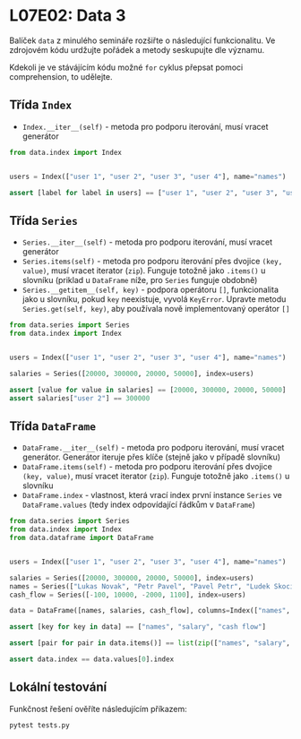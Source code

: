 # L07E02: Data 3
Balíček `data` z minulého semináře rozšiřte o následující funkcionalitu. Ve zdrojovém kódu urdžujte pořádek a metody seskupujte dle významu.

Kdekoli je ve stávájícím kódu možné `for` cyklus přepsat pomoci comprehension, to udělejte.

## Třída `Index`
* `Index.__iter__(self)` - metoda pro podporu iterování, musí vracet generátor

```python
from data.index import Index


users = Index(["user 1", "user 2", "user 3", "user 4"], name="names")

assert [label for label in users] == ["user 1", "user 2", "user 3", "user 4"]
```

## Třída `Series`
* `Series.__iter__(self)` - metoda pro podporu iterování, musí vracet generátor
* `Series.items(self)` - metoda pro podporu iterování přes dvojice `(key, value)`, musí vracet iterator (`zip`). Funguje totožně jako `.items()` u slovníku (priklad u `DataFrame` níže, pro `Series` funguje obdobně)
* `Series.__getitem__(self, key)` - podpora operátoru `[]`, funkcionalita jako u slovníku, pokud `key` neexistuje, vyvolá `KeyError`. Upravte metodu `Series.get(self, key)`, aby používala nově implementovaný operátor `[]`

```python
from data.series import Series
from data.index import Index


users = Index(["user 1", "user 2", "user 3", "user 4"], name="names")

salaries = Series([20000, 300000, 20000, 50000], index=users)

assert [value for value in salaries] == [20000, 300000, 20000, 50000]
assert salaries["user 2"] == 300000
```

## Třída `DataFrame`
* `DataFrame.__iter__(self)` - metoda pro podporu iterování, musí vracet generátor. Generátor iteruje přes klíče (stejně jako v případě slovníku)
* `DataFrame.items(self)` - metoda pro podporu iterování přes dvojice `(key, value)`, musí vracet iterator (`zip`). Funguje totožně jako `.items()` u slovníku
* `DataFrame.index` - vlastnost, která vrací index první instance `Series` ve `DataFrame.values` (tedy index odpovídající řádkům v `DataFrame`)

```python
from data.series import Series
from data.index import Index
from data.dataframe import DataFrame


users = Index(["user 1", "user 2", "user 3", "user 4"], name="names")

salaries = Series([20000, 300000, 20000, 50000], index=users)
names = Series(["Lukas Novak", "Petr Pavel", "Pavel Petr", "Ludek Skocil"], index=users)
cash_flow = Series([-100, 10000, -2000, 1100], index=users)

data = DataFrame([names, salaries, cash_flow], columns=Index(["names", "salary", "cash flow"]))

assert [key for key in data] == ["names", "salary", "cash flow"]

assert [pair for pair in data.items()] == list(zip(["names", "salary", "cash flow"], [names, salaries, cash_flow]))

assert data.index == data.values[0].index
```

## Lokální testování
Funkčnost řešení ověříte následujícím příkazem:

```bash
pytest tests.py
```